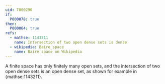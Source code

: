 ```yaml
---
uid: T000290
if:
  P000078: true
then:
  P000064: true
refs:
  - mathse: 1143211
    name: Intersection of two open dense sets is dense
  - wikipedia: Baire_space
    name: Baire space on Wikipedia
---
```


A finite space has only finitely many open sets, and the intersection of two open dense sets is an open dense set, as shown for example in {mathse:1143211}.
